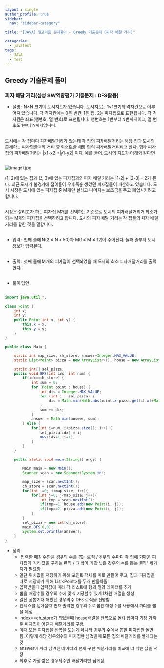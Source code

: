 ```yaml
---
layout : single
author_profile: true
sidebar: 
  nav: "sidebar-category"
  
title: "[JAVA] 알고리즘 문제풀이 - Greedy 기출문제 (피자 배달 거리)"

categories:
  - javaTest
tags:
  - JAVA
  - Test
---
```

	
## Greedy 기출문제 풀이

### 피자 배달 거리(삼성 SW역량평가 기출문제 : DFS활용)

- 설명 : N×N 크기의 도시지도가 있습니다. 도시지도는 1×1크기의 격자칸으로 이루어져 있습니다. 각 격자칸에는 0은 빈칸, 1은 집, 2는 피자집으로 표현됩니다. 각 격자칸은 좌표(행번호, 열 번호)로 표현됩니다. 행번호는 1번부터 N번까지이고, 열 번호도 1부터 N까지입니다.<br><br>

도시에는 각 집마다 피자배달거리가 았는데 각 집의 피자배달거리는 해당 집과 도시의 존재하는 피자집들과의 거리 중 최소값을 해당 집의 피자배달거리라고 한다. 집과 피자집의 피자배달거리는 \|x1-x2\|+\|y1-y2\| 이다. 예를 들어, 도시의 지도가 아래와 같다면<br><br>

![Image1.jpg](https://cote.inflearn.com/public/upload/15230e4e41.jpg)  

(1, 2)에 있는 집과 (2, 3)에 있는 피자집과의 피자 배달 거리는 \|1-2\| + \|2-3\| = 2가 된다. 최근 도시가 불경기에 접어들어 우후죽순 생겼던 피자집들이 파산하고 있습니다. 도시 시장은 도시에 있는 피자집 중 M개만 살리고 나머지는 보조금을 주고 폐업시키려고 합니다.<br><br>

시장은 살리고자 하는 피자집 M개를 선택하는 기준으로 도시의 피자배달거리가 최소가 되는 M개의 피자집을 선택하려고 합니다. 도시의 피자 배달 거리는 각 집들의 피자 배달 거리를 합한 것을 말합니다.<br><br>

- 입력 : 첫째 줄에 N(2 ≤ N ≤ 50)과 M(1 ≤ M ≤ 12)이 주어진다. 둘째 줄부터 도시 정보가 입력된다.<br><br>

- 출력 : 첫째 줄에 M개의 피자집이 선택되었을 때 도시의 최소 피자배달거리를 출력한다.<br><br>

- 풀이 답안<br><br>

``` java
import java.util.*;

class Point {
    int x;
    int y;
    public Point(int x, int y) {
        this.x = x;
        this.y = y;
    }
}

public class Main {

    static int map_size, ch_store, answer=Integer.MAX_VALUE;
    static List<Point> pizza = new ArrayList<>(), house = new ArrayList<>();

    static int[] sel_pizza;
    public void DFS(int idx, int num) {
        if(idx==ch_store) {
            int sum = 0;
            for (Point point : house) {
                int dis = Integer.MAX_VALUE;
                for (int i : sel_pizza) {
                    dis = Math.min(Math.abs(point.x-pizza.get(i).x)+Math.abs(point.y-pizza.get(i).y), dis);
                }
                sum += dis;
            }
            answer = Math.min(answer, sum);
        } else {
            for(int i=num; i<pizza.size(); i++) {
                sel_pizza[idx] = i;
                DFS(idx+1, i+1);
            }
        }
    }

    public static void main(String[] args) {

        Main main = new Main();
        Scanner scan = new Scanner(System.in);

        map_size = scan.nextInt();
        ch_store = scan.nextInt();
        for(int i=0; i<map_size; i++){
            for(int j=0; j<map_size; j++){
                int tmp = scan.nextInt();
                if(tmp==1) house.add(new Point(i, j));
                if(tmp==2) pizza.add(new Point(i, j));
            }
        }
        sel_pizza = new int[ch_store];
        main.DFS(0,0);
        System.out.println(answer);
    }
}
```

- 정리<br> 
	- '입력한 매장 수만큼 경우의 수를 뽑는 로직 / 경우의 수마다 각 집에 가까운 피자집의 거리 값을 구하는 로직 / 그 합이 가장 낮은 경우의 수를 뽑는 로직' 세가지가 필요함<br>
	- 일단 위치값을 저장하기 위해 포인트 객체를 따로 만들어 주고, 집과 피자집을 따로 저장하기 위해 List\<Point\>를 두개 만들어줌<br>
	- 입력받을때 입력값에 따라 각 리스트에 행과 열의 데이터를 추가<br>
	- 뽑을 매장수를 경우의 수에 맞춰 저장할수 있게 1차원 배열을 생성
	- 일전 공뽑기때 해봤던 경우의수 DFS 로직을 진행함<br>
	- 인덱스를 넘어설때 현재 출력한 경우의수로 뽑힌 매장수를 사용해서  거리를 뽑을 예정<br>
	- index==ch_store가 되었을때 house배열을 반복으로 돌려 집마다 가장 가까운 피자집이 어딘지 배달거리를 구함.<br>
	- 이때 모든 피자집을 반복을 도는게 아니라 경우의 수에서 뽑힌 피자집만 돌면 됨. 이렇게 해당 경우의수의 피자집만 남겼을때 모든 집의 배달거리를 알게되는 것<br>
	- answer에 미리 담겨진 데이터와 현재 구한 배달거리를 비교해 더 작은 값을 저장<br>
	- 최후로 가장 짧은 경우의수인 배달거리만 남게됨<br><br>
